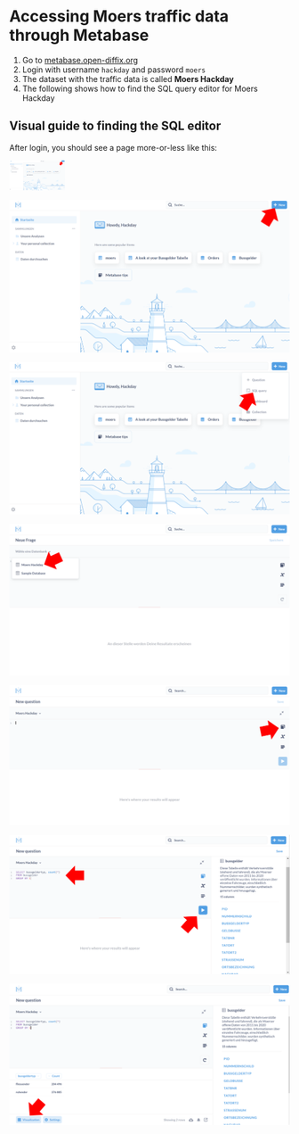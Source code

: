 # Accessing Moers traffic data through Metabase

1. Go to [metabase.open-diffix.org](https://metabase.open-diffix.org/)
2. Login with username `hackday` and password `moers`
3. The dataset with the traffic data is called **Moers Hackday**
4. The following shows how to find the SQL query editor for Moers Hackday

## Visual guide to finding the SQL editor

After login, you should see a page more-or-less like this:

<img src="images/seq1.png" width="100">

![This is an image](images/seq1.png)

![This is an image](images/seq2.png)

![This is an image](images/seq3.png)

![This is an image](images/seq4.png)

![This is an image](images/seq5.png)

![This is an image](images/seq6.png)